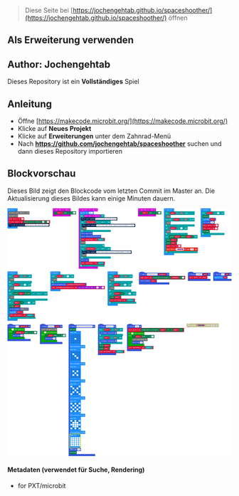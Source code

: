 
> Diese Seite bei [https://jochengehtab.github.io/spaceshoother/](https://jochengehtab.github.io/spaceshoother/) öffnen

## Als Erweiterung verwenden
## Author: Jochengehtab

Dieses Repository ist ein **Vollständiges** Spiel

## Anleitung
- Öffne [https://makecode.microbit.org/](https://makecode.microbit.org/)
- Klicke auf **Neues Projekt**
- Klicke auf **Erweiterungen** unter dem Zahnrad-Menü
- Nach **https://github.com/jochengehtab/spaceshoother** suchen und dann dieses Repository importieren

## Blockvorschau

Dieses Bild zeigt den Blockcode vom letzten Commit im Master an.
Die Aktualisierung dieses Bildes kann einige Minuten dauern.

![Eine gerenderte Ansicht der Blöcke](https://github.com/jochengehtab/spaceshoother/raw/master/.github/makecode/blocks.png)

#### Metadaten (verwendet für Suche, Rendering)

* for PXT/microbit
<script src="https://makecode.com/gh-pages-embed.js"></script><script>makeCodeRender("{{ site.makecode.home_url }}", "{{ site.github.owner_name }}/{{ site.github.repository_name }}");</script>
